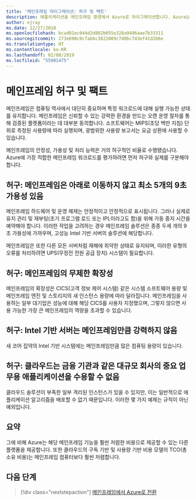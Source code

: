 ```yaml
---
title: '메인프레임 마이그레이션: 허구 및 팩트'
description: 애플리케이션을 메인프레임 환경에서 Azure로 마이그레이션합니다. Azure는 현재 메인프레임에서 실행되는 시스템에 대한 검증되고 가용성 및 확장성이 뛰어난 인프라입니다.
author: njray
ms.date: 12/27/2018
ms.openlocfilehash: bcad01ec044d2d802b055e328a9496aae7b33311
ms.sourcegitcommit: 273e690c0cfabbc3822089c7d8bc743ef41d2b6e
ms.translationtype: HT
ms.contentlocale: ko-KR
ms.lasthandoff: 02/08/2019
ms.locfileid: "55901475"
---
```

# <a name="mainframe-myths-and-facts"></a>메인프레임 허구 및 팩트

메인프레임은 컴퓨팅 역사에서 대단히 중요하며 특정 워크로드에 대해 실행 가능한 상태를 유지합니다. 메인프레임은 신뢰할 수 있는 강력한 환경을 만드는 오랜 운영 절차를 통해 검증된 플랫폼이라는 데 대부분 동의합니다. 소프트웨어는 MIPS(초당 백만 지침) 단위로 측정된 사용량에 따라 실행되며, 광범위한 사용량 보고서는 요금 상환에 사용할 수 있습니다.

메인프레임의 안정성, 가용성 및 처리 능력은 거의 허구적인 비율로 수행됐습니다. Azure에 가장 적합한 메인프레임 워크로드를 평가하려면 먼저 허구와 실제를 구분해야 합니다.

## <a name="myth-mainframes-never-go-down-and-have-a-minimum-of-five-9s-of-availability"></a>허구: 메인프레임은 아래로 이동하지 않고 최소 5개의 9초 가용성 있음

메인프레임 하드웨어 및 운영 체제는 안정적이고 안정적으로 표시됩니다. 그러나 실제로 유지 관리 및 재부팅(초기 프로그램 로드 또는 IPL이라고도 함)을 위해 가동 중지 시간을 예약해야 합니다. 이러한 작업을 고려하는 경우 메인프레임 솔루션은 종종 두세 개의 9초 가용성에 가까우며, 고성능 Intel 기반 서버의 솔루션에 해당합니다.

메인프레임은 또한 다른 모든 서버처럼 재해에 취약한 상태로 유지되며, 이러한 유형의 오류를 처리하려면 UPS(무정전 전원 공급 장치) 시스템이 필요합니다.

## <a name="myth-mainframes-have-limitless-scalability"></a>허구: 메인프레임의 무제한 확장성

메인프레임의 확장성은 CICS(고객 정보 제어 시스템) 같은 시스템 소프트웨어 용량 및 메인프레임 엔진 및 스토리지의 새 인스턴스 용량에 따라 달라집니다. 메인프레임을 사용하는 일부 대기업은 성능에 대해 해당 CICS를 사용자 지정했으며, 그렇지 않으면 사용 가능한 가장 큰 메인프레임의 역량을 초과할 수 있습니다.

## <a name="myth-intel-based-servers-are-not-as-powerful-as-mainframes"></a>허구: Intel 기반 서버는 메인프레임만큼 강력하지 않음

새 코어 집약의 Intel 기반 시스템에는 메인프레임만큼 많은 컴퓨팅 용량이 있습니다.

## <a name="myth-the-cloud-cannot-accommodate-mission-critical-applications-for-large-companies-such-as-financial-institutions"></a>허구: 클라우드는 금융 기관과 같은 대규모 회사의 중요 업무용 애플리케이션을 수용할 수 없음

클라우드 솔루션이 부족한 일부 격리된 인스턴스가 있을 수 있지만, 이는 일반적으로 애플리케이션 알고리즘을 배포할 수 없기 때문입니다. 이러한 몇 가지 예제는 규칙이 아닌 예외입니다.

## <a name="summary"></a>요약

그에 비해 Azure는 해당 메인프레임 기능을 훨씬 저렴한 비용으로 제공할 수 있는 다른 플랫폼을 제공합니다. 또한 클라우드의 구독 기반 및 사용량 기반 비용 모델의 TCO(총 소유 비용)는 메인프레임 컴퓨터보다 훨씬 저렴합니다.

## <a name="next-steps"></a>다음 단계

> [!div class="nextstepaction"]
> [메인프레임에서 Azure로 전환](migration-strategies.md)
